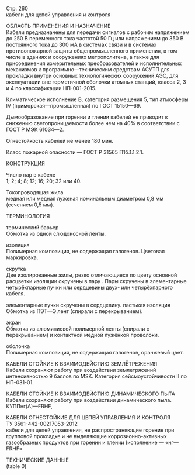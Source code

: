 Стр. 260  
кабели для цепей управления и контроля  
  
ОБЛАСТЬ ПРИМЕНЕНИЯ И НАЗНА́ЧЕНИЕ  
Кабели предназначены для передачи сигналов с рабочим напряжением до 250 В переменного тока частотой 50 Гц или напряжением до 350 В постоянного тока до 300 мА в системах связи и в системах противопожарной защиты общепромышленного применения, в том числе в зданиях и сооружениях метрополитена, а также для присоединения измерительных преобразователей и исполнительных механизмов к программно—техническим средствам АСУТП для прокладки внутри основных технологических сооружений АЭС, для эксплуатации вне герметичной оболочки атомных станций, класса 2, 3 и 4 по классификации НП-001-2015.

Климатическое исполнение В, категория размещения 5, тип атмосферы IV (приморская—промышленная) по ГОСТ 15150—69.

Дымообразование при горении и тлении кабелей не приводит к снижению светопроницаемости более чем на 40% в соответствии с ГОСТ Р МЭК 61034—2.

Огнестойкость кабелей не менее 180 мин.

Класс пожарной опасности — ГОСТ Р 31565 П1б.1.1.2.1.

КОНСТРУКЦИЯ  

Число пар в кабеле  
1; 2; 4; 8; 12; 16; 20; 32 или 40.  

Токопроводящая жила  
медная или медная луженая номинальным диаметром 0,8 мм (сечением 0,5 мм).  

ТЕРМИНОЛОГИЯ

термический барьер  
Обмотка из одной слюдоносной ленты.  

изоляция  
Полимерная композиция, не содержащая галогенов. Цветовая маркировка.  

скрутка  
Две изолированные жилы, резко отличающиеся по цвету основной расцветки изоляции скручены в пару . Пары скручены в элементарные четырёхпарные пучки или сердцевины двух- или четырёхпарного кабеля. 

элементарные пучки скручены в сердцевину. 
пастькая изоляция  
Обмотка из ПЭТ—Э лент (спирали с перекрыванием).

экран  
Обмотка из алюминиевой полимерной ленты (спирали с перекрыванием) и контактной медной лужёнкой проволоки.  

оболочка  
Полимерная композиция, не содержащая галогенов, оранжевый цвет.  

КАБЕЛИ СТОЙКИЕ К ВЗАИМОДЕЙСТИЮ ЗЕMЛЁТРЕЖЕНИЯ  
Кабели сохраняют работу при воздействии землетрясений интенсивностью 9 баллов по MSK. Категория сейсмоустойчивости II по НП-031-01.  

КАБЕЛИ СТОЙКИЕ К ВЗАИМОДЕЙСТИЮ ДИНАМИЧЕСКОГО ПЫТА  
Кабели сохраняют работу при воздействии динамического пыла. КУППнг(А)—FRHF,

КАБЕЛИ ОГНЕСТОЙКИЕ ДЛЯ ЦЕПЕЙ УПРАВЛЕНИЯ И КОНТРОЛЯ  
ТУ 3561-442-00217053-2012  
кабели для цепей управления, не распространяющие горение при групповой прокладке и не выделяющие коррозионно-активных газообразных продуктов при горении и тлении (исполнение — «нг—FRHF»

ТЕХНИЧЕСКИЕ ДАННЫЕ  
(table 0)
